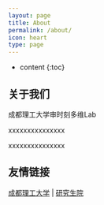 ```yaml
---
layout: page
title: About
permalink: /about/
icon: heart
type: page
---
```


* content
{:toc}

## 关于我们

成都理工大学审时刻多维Lab 

xxxxxxxxxxxxxxx

xxxxxxxxxxxxxxx




## 友情链接

[成都理工大学](http://www.cdut.edu.cn/) \| [研究生院](https://www.gra.cdut.edu.cn/) 

